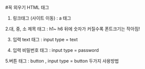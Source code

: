 #꼭 외우기 HTML 태그
1. 링크태그 (사이트 이동) : a 태그<a></a>

2.대, 중, 소 제목 태그 : h1~ h6 
뒤에 숫자가 커질수록 폰트크기는 작아짐!

3. 입력 text 태그 : input type = text

4. 입력 비밀번호 태그 : input type = password

5.버튼 태그 : button , input type = button
두가지 사용방법 
